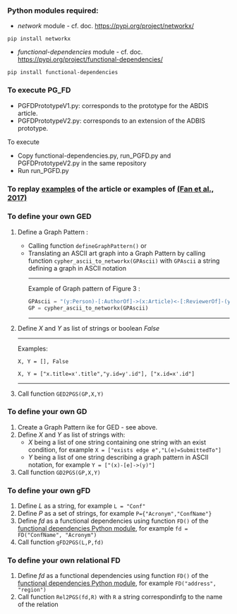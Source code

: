 ### Python modules required:
* *network* module - cf. doc. https://pypi.org/project/networkx/
```
pip install networkx
```
* *functional-dependencies* module - cf. doc. https://pypi.org/project/functional-dependencies/
```
pip install functional-dependencies
```
### To execute PG_FD
- PGFDPrototypeV1.py: corresponds to the prototype for the ABDIS article.
- PGFDPrototypeV2.py: corresponds to an extension of the ADBIS prototype.

To execute 
  - Copy functional-dependencies.py, run_PGFD.py and PGFDPrototypeV2.py in the same repository
  - Run run_PGFD.py

### To replay [examples](https://github.com/MaudeManouvrier/PG-FD/blob/main/src/sampleResults.md) of the article or examples of [(Fan et al., 2017)](https://www.pure.ed.ac.uk/ws/portalfiles/portal/44159778/pods17.pdf)

### To define your own GED 
1. Define a Graph Pattern :
	* Calling function `defineGraphPattern()` or
 	* Translating an ASCII art graph into a Graph Pattern by calling  function `cypher_ascii_to_networkx(GPAscii)` with `GPAscii` a string defining a graph in ASCII notation
    	***
    	Example of Graph pattern of Figure 3 :
    	 ```python
    	 GPAscii = "(y:Person)-[:AuthorOf]->(x:Article)<-[:ReviewerOf]-(y:Person)"
         GP = cypher_ascii_to_networkx(GPAscii)
     	 ```
        ***
2. Define $X$ and $Y$ as list of strings or boolean *False*
	***
	Examples:

	`X, Y = [], False`

	`X, Y = ["x.title=x'.title","y.id=y'.id"], ["x.id=x'.id"]`
	***
3. Call function `GED2PGS(GP,X,Y)`

### To define your own GD 
1. Create a Graph Pattern ike for GED - see above.
2. Define $X$ and $Y$ as list of strings with:
	* $X$ being a list of one string containing one string with an exist condition, for example `X = ["exists edge e","L(e)=SubmittedTo"]`
 	* $Y$ being a list of one string describing a graph pattern in ASCII notation, for example `Y = ["(x)-[e]->(y)"]`
3. Call function  `GD2PGS(GP,X,Y)`

### To define your own gFD 
1. Define *L* as a string, for example `L = "Conf"`
2. Define *P* as a set of strings, for example `P={"Acronym","ConfName"}`
3. Define *fd* as a functional dependencies using function `FD()` of the [functional dependencies Python module](https://oer.gitlab.io/cs/functional-dependencies/), for example `fd = FD("ConfName", "Acronym")`
4. Call function `gFD2PGS(L,P,fd)`

### To define your own relational FD 
1. Define *fd* as a functional dependencies using function `FD()` of the [functional dependencies Python module](https://oer.gitlab.io/cs/functional-dependencies/), for example `FD("address", "region")`
2. Call function `Rel2PGS(fd,R)` with `R` a string correspondinfg to the name of the relation
